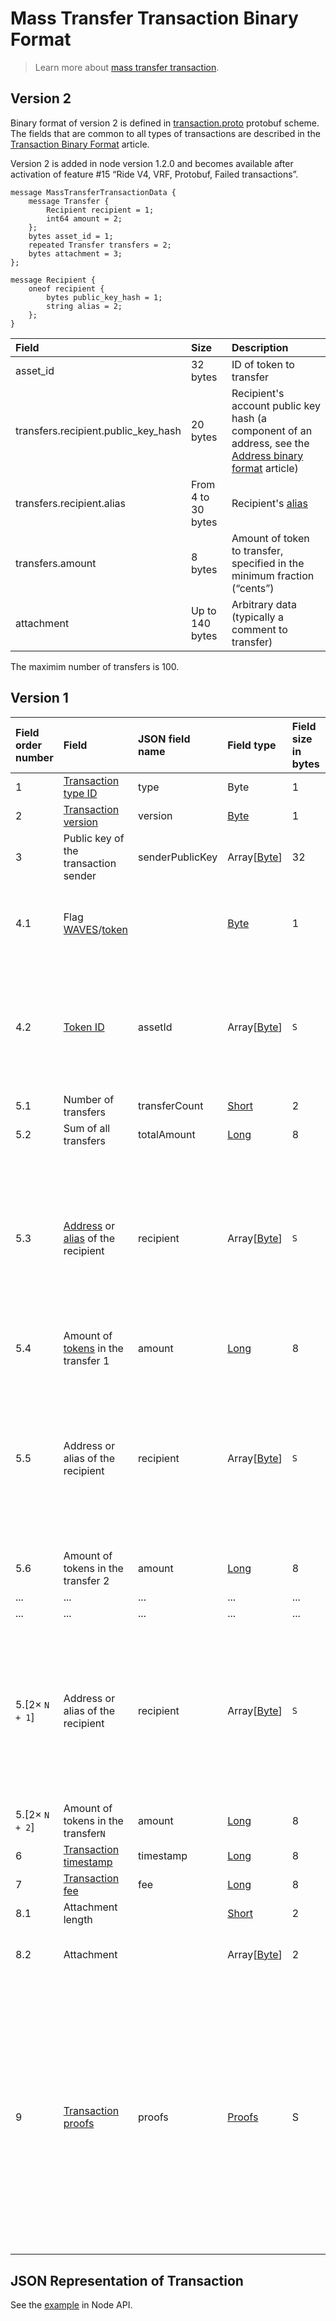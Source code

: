 # Mass Transfer Transaction Binary Format

> Learn more about [mass transfer transaction](/en/blockchain/transaction-type/mass-transfer-transaction).

## Version 2

Binary format of version 2 is defined in [transaction.proto](https://github.com/wavesplatform/protobuf-schemas/blob/master/proto/waves/transaction.proto) protobuf scheme. The fields that are common to all types of transactions are described in the [Transaction Binary Format](/en/blockchain/binary-format/transaction-binary-format/) article.

Version 2 is added in node version 1.2.0 and becomes available after activation of feature #15 “Ride V4, VRF, Protobuf, Failed transactions”.

```
message MassTransferTransactionData {
    message Transfer {
        Recipient recipient = 1;
        int64 amount = 2;
    };
    bytes asset_id = 1;
    repeated Transfer transfers = 2;
    bytes attachment = 3;
};

message Recipient {
    oneof recipient {
        bytes public_key_hash = 1;
        string alias = 2;
    };
}
```

| Field | Size | Description |
| :--- | :--- | :--- |
| asset_id | 32 bytes | ID of token to transfer |
| transfers.recipient.public_key_hash | 20 bytes | Recipient's account public key hash (a component of an address, see the [Address binary format](/en/blockchain/binary-format/address-binary-format) article) |
| transfers.recipient.alias | From 4 to 30 bytes | Recipient's [alias](/en/blockchain/account/alias) |
| transfers.amount | 8 bytes | Amount of token to transfer, specified in the minimum fraction (“cents”) |
| attachment | Up to 140 bytes | Arbitrary data (typically a comment to transfer) |

The maximim number of transfers is 100.

## Version 1

| Field order number | Field | JSON field name | Field type | Field size in bytes | Comment |
| :--- | :--- | :--- | :--- | :--- | :--- |
| 1 | [Transaction type ID](/en/blockchain/transaction-type/) | type | Byte | 1 | Value must be 11 |
| 2 | [Transaction version](/en/blockchain/transaction/transaction-version) | version | [Byte](/en/blockchain/blockchain/blockchain-data-types) | 1 | Value must be 1 |
| 3 | Public key of the transaction sender  | senderPublicKey | Array[[Byte](/en/blockchain/blockchain/blockchain-data-types)] | 32 | |
| 4.1 | Flag [WAVES](/en/blockchain/token/waves)/[token](/en/blockchain/token/) | | [Byte](/en/blockchain/blockchain/blockchain-data-types) | 1 | Value is 0 for transferring [WAVES](/en/blockchain/token/waves).<br>Value is 1 for transferring other [tokens](/en/blockchain/token/) |
| 4.2 | [Token ID](/en/blockchain/token/token-id) | assetId | Array[[Byte](/en/blockchain/blockchain/blockchain-data-types)] | `S` | `S` = 0 if the value of the "flag WAVES/token" field is 0.<br>`S` = 32 if the value of the "flag WAVES/token" field is 1 |
| 5.1 | Number of transfers | transferCount | [Short](/en/blockchain/blockchain/blockchain-data-types) | 2 | |
| 5.2 | Sum of all transfers | totalAmount | [Long](/en/blockchain/blockchain/blockchain-data-types) | 8 | |
| 5.3 | [Address](/en/blockchain/account/address) or [alias](/en/blockchain/account/alias) of the recipient |  recipient | Array[[Byte](/en/blockchain/blockchain/blockchain-data-types)] | `S` | If the first byte of the field is 1, then it is followed by address. `S` in this case equals 26<br>If the first byte of the field is 2, then it is followed by alias. In this case 8 <= `S` <= 34 |
| 5.4 | Amount of [tokens](/en/blockchain/token/) in the transfer 1 | amount | [Long](/en/blockchain/blockchain/blockchain-data-types) | 8 | |
| 5.5 | Address or alias of the recipient |  recipient | Array[[Byte](/en/blockchain/blockchain/blockchain-data-types)] | `S` | If the first byte of the field is 1, then it is followed by address. `S` in this case equals 26<br>If the first byte of the field is 2, then it is followed by alias. In this case 8 <= `S` <= 34 |
| 5.6 | Amount of tokens in the transfer 2 | amount | [Long](/en/blockchain/blockchain/blockchain-data-types) | 8 | |
| ... | ... | ... | ... | ... | ... |
| ... | ... | ... | ... | ... | ... |
| 5.[2× `N + 1`] | Address or alias of the recipient |  recipient | Array[[Byte](/en/blockchain/blockchain/blockchain-data-types)] | `S` | If the first byte of the field is 1, then it is followed by address. `S` in this case equals 26<br>If the first byte of the field is 2, then it is followed by alias. In this case 8 <= `S` <= 34 |
| 5.[2× `N + 2`] | Amount of tokens in the transfer`N` | amount | [Long](/en/blockchain/blockchain/blockchain-data-types) | 8 | |
| 6 | [Transaction timestamp](/en/blockchain/transaction/transaction-timestamp) | timestamp | [Long](/en/blockchain/blockchain/blockchain-data-types) | 8 | |
| 7 | [Transaction fee](/en/blockchain/transaction/transaction-fee) | fee | [Long](/en/blockchain/blockchain/blockchain-data-types) | 8 | |
| 8.1 | Attachment length | | [Short](/en/blockchain/blockchain/blockchain-data-types) | 2 | |
| 8.2 | Attachment | | Array[[Byte](/en/blockchain/blockchain/blockchain-data-types)] | 2 | Arbitrary data attached to the transaction |
| 9 | [Transaction proofs](/en/blockchain/transaction/transaction-proof) | proofs | [Proofs](/en/blockchain/transaction/transaction-proof) | S | If the array is empty, then `S`= 3. <br>If the array is not empty, then `S` = 3 + 2 × `N` + (`P`<sub>1</sub> + `P`<sub>2</sub> + ... + `P`<sub>n</sub>), where `N` is the number of proofs in the array, `P`<sub>n</sub> is the size on `N`-th proof in bytes. <br>The maximum number of proofs in the array is 8. The maximum size of each proof is 64 bytes |

## JSON Representation of Transaction

See the [example](https://nodes.wavesnodes.com/transactions/info/3LRfudet7avpQcW1AdauiBGb8SSRAaoCugDzngDPLVcv) in Node API.
